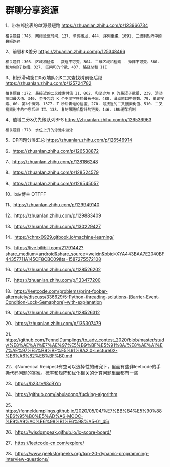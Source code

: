 # 群聊分享资源

1、带权邻接表的单源最短路 https://zhuanlan.zhihu.com/p/123966734

    相关题目：743. 网络延迟时间、127. 单词接龙、444. 序列重建、1091. 二进制矩阵中的最短路径
    
2、前缀和&差分 https://zhuanlan.zhihu.com/p/125348466

    相关题目：303. 区域和检索 - 数组不可变、304. 二维区域和检索 - 矩阵不可变、560. 和为K的子数组、327. 区间和的个数、437. 路径总和 III

3、树形滑动窗口&双端队列&二叉查找树前驱后继 https://zhuanlan.zhihu.com/p/125724782

    相关题目：272. 最接近的二叉搜索树值 II、862. 和至少为 K 的最短子数组, 239. 滑动窗口最大值、340. 至多包含 K 个不同字符的最长子串、480. 滑动窗口中位数、79. 单词搜索、60. 第k个排列、1377. T 秒后青蛙的位置、270. 最接近的二叉搜索树值、510. 二叉搜索树中的中序后继 II、138. 复制带随机指针的链表、146. LRU缓存机制
    
4、值域二分&优先级队列BFS https://zhuanlan.zhihu.com/p/126536963

    相关题目：778. 水位上升的泳池中游泳

5、DP问题分类汇总 https://zhuanlan.zhihu.com/p/126546914

6、https://zhuanlan.zhihu.com/p/126538872

7、https://zhuanlan.zhihu.com/p/128186248

8、https://zhuanlan.zhihu.com/p/128524579

9、https://zhuanlan.zhihu.com/p/126545057

10、b站博主 OTTFF

11、https://zhuanlan.zhihu.com/p/129949140

12、https://zhuanlan.zhihu.com/p/129883409

13、https://zhuanlan.zhihu.com/p/130229427

14、https://chmx0929.gitbook.io/machine-learning/

15、https://live.bilibili.com/21791442?share_medium=android&share_source=weixin&bbid=XYA443BAA7E2040BF44357711A145CF8CBC09&ts=1587275572108

16、https://zhuanlan.zhihu.com/p/128526202

17、https://zhuanlan.zhihu.com/p/133477200

18、https://leetcode.com/problems/print-foobar-alternately/discuss/336629/5-Python-threading-solutions-(Barrier-Event-Condition-Lock-Semaphore)-with-explanation

19、https://zhuanlan.zhihu.com/p/128526312

20、https://zhuanlan.zhihu.com/p/135307479

21、https://github.com/FennelDumplings/tx_adv_contest_2020/blob/master/study/%E8%AE%A1%E7%AE%97%E5%B9%BF%E5%91%8A/%E8%AE%A1%E7%AE%97%E5%B9%BF%E5%91%8A2.0-Lecture02-%E6%A6%82%E8%BF%B0.md

22、《Numerical Recipes》有空可以选择性的研究下，里面有些非leetcode的手撕代码问题的答案。概率和矩阵和优化相关的计算问题里面都有一些

23、https://b23.tv/l8cBYm

24、https://github.com/labuladong/fucking-algorithm

25、https://fenneldumplings.github.io/2020/05/04/%E7%BB%84%E5%90%88%E6%95%B0%E5%AD%A6-MOOC-%E9%A9%AC%E6%98%B1%E6%98%A5-01_45/

26、https://wisdompeak.github.io/lc-score-board/

27、https://leetcode-cn.com/explore/

28、https://www.geeksforgeeks.org/top-20-dynamic-programming-interview-questions/